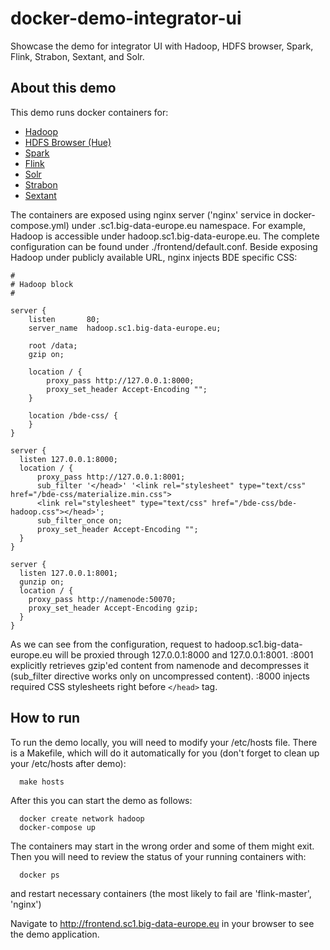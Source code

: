# docker-demo-integrator-ui
Showcase the demo for integrator UI with Hadoop, HDFS browser, Spark, Flink, Strabon, Sextant, and Solr.

## About this demo

This demo runs docker containers for:
* [Hadoop](https://github.com/big-data-europe/docker-hadoop)
* [HDFS Browser (Hue)](https://github.com/big-data-europe/docker-hdfs-filebrowser)
* [Spark](https://github.com/big-data-europe/docker-spark)
* [Flink](https://github.com/big-data-europe/docker-flink)
* [Solr](https://github.com/big-data-europe/solr)
* [Strabon](https://github.com/big-data-europe/docker-strabon)
* [Sextant](https://github.com/big-data-europe/docker-sextant)

The containers are exposed using nginx server ('nginx' service in docker-compose.yml) under .sc1.big-data-europe.eu namespace. For example, Hadoop is accessible under hadoop.sc1.big-data-europe.eu. The complete configuration can be found under ./frontend/default.conf.
Beside exposing Hadoop under publicly available URL, nginx injects BDE specific CSS:
```
#
# Hadoop block
#

server {
    listen       80;
    server_name  hadoop.sc1.big-data-europe.eu;

    root /data;
    gzip on;

    location / {
        proxy_pass http://127.0.0.1:8000;
        proxy_set_header Accept-Encoding "";
    }

    location /bde-css/ {
    }
}

server {
  listen 127.0.0.1:8000;
  location / {
      proxy_pass http://127.0.0.1:8001;
      sub_filter '</head>' '<link rel="stylesheet" type="text/css" href="/bde-css/materialize.min.css">
      <link rel="stylesheet" type="text/css" href="/bde-css/bde-hadoop.css"></head>';
      sub_filter_once on;
      proxy_set_header Accept-Encoding "";
  }
}

server {
  listen 127.0.0.1:8001;
  gunzip on;
  location / {
    proxy_pass http://namenode:50070;
    proxy_set_header Accept-Encoding gzip;
  }
}
```
As we can see from the configuration, request to hadoop.sc1.big-data-europe.eu will be proxied through 127.0.0.1:8000 and 127.0.0.1:8001. :8001 explicitly retrieves gzip'ed content from namenode and decompresses it (sub_filter directive works only on uncompressed content). :8000 injects required CSS stylesheets right before ```</head>``` tag.

## How to run

To run the demo locally, you will need to modify your /etc/hosts file. There is a Makefile, which will do it automatically for you (don't forget to clean up your /etc/hosts after demo):
```
  make hosts
```

After this you can start the demo as follows:
```
  docker create network hadoop
  docker-compose up
```

The containers may start in the wrong order and some of them might exit. Then you will need to review the status of your running containers with:
```
  docker ps
```
and restart necessary containers (the most likely to fail are 'flink-master', 'nginx')

Navigate to http://frontend.sc1.big-data-europe.eu in your browser to see the demo application.
